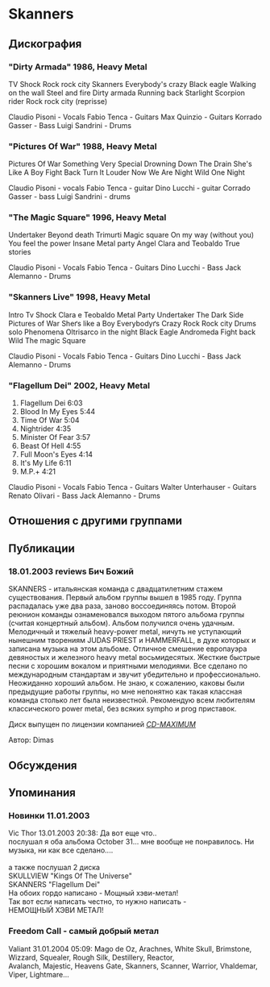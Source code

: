 # Skanners



## Дискография

### "Dirty Armada" 1986, Heavy Metal

TV Shock 
Rock rock city 
Skanners 
Everybody's crazy 
Black eagle 
Walking on the wall 
Steel and fire 
Dirty armada 
Running back 
Starlight 
Scorpion rider 
Rock rock city (reprisse)



Claudio Pisoni - Vocals
Fabio Tenca - Guitars
Max Quinzio - Guitars
Korrado Gasser - Bass
Luigi Sandrini - Drums




### "Pictures Of War" 1988, Heavy Metal

Pictures Of War
Something Very Special
Drowning Down The Drain
She's Like A Boy
Fight Back
Turn It Louder Now
We Are Night
Wild
One Night

Claudio Pisoni - vocals
Fabio Tenca - guitar
Dino Lucchi - guitar 
Corrado Gasser - bass
Luigi Sandrini - drums



### "The Magic Square" 1996, Heavy Metal

Undertaker 
Beyond death 
Trimurti 
Magic square 
On my way (without you) 
You feel the power 
Insane 
Metal party 
Angel 
Clara and Teobaldo 
True stories 



Claudio Pisoni - Vocals
Fabio Tenca - Guitars
Dino Lucchi - Bass
Jack Alemanno - Drums





### "Skanners Live" 1998, Heavy Metal

Intro
Tv Shock 
Clara e Teobaldo 
Metal Party 
Undertaker 
The Dark Side
Pictures of War 
Sheґs like a Boy
Everybodyґs Crazy 
Rock Rock city 
Drums solo 
Phenomena 
Oltrisarco in the night
Black Eagle 
Andromeda 
Fight back 
Wild
The magic Square 



Claudio Pisoni - Vocals
Fabio Tenca - Guitars
Dino Lucchi - Bass
Jack Alemanno - Drums





### "Flagellum Dei" 2002, Heavy Metal

01. Flagellum Dei 6:03 
02. Blood In My Eyes 5:44 
03. Time Of War 5:04 
04. Nightrider 4:35 
05. Minister Of Fear 3:57 
06. Beast Of Hell 4:55 
07. Full Moon's Eyes 4:14 
08. It's My Life 6:11 
09. M.P.+ 4:21 


Claudio Pisoni - Vocals
Fabio Tenca - Guitars
Walter Unterhauser - Guitars
Renato Olivari - Bass
Jack Alemanno - Drums



## Отношения с другими группами


## Публикации

### 18.01.2003 reviews Бич Божий

<p>SKANNERS - итальянская команда с двадцатилетним стажем существования. Первый альбом группы вышел в 1985 году. Группа распадалась уже два раза, заново воссоединяясь потом. Второй реюнион команды ознаменовался выходом пятого альбома группы (считая концертный альбом). Альбом получился очень удачным. Мелодичный и тяжелый heavy-power metal, ничуть не уступающий нынешним творениям JUDAS PRIEST и HAMMERFALL, в духе которых и записана музыка на этом альбоме. Отличное смешение европауэра девяностых и железного heavy metal восьмидесятых. Жесткие быстрые песни с хорошим вокалом и приятными мелодиями. Все сделано по международным стандартам и звучит убедительно и профессионально. Неожиданно хороший альбом. Не знаю, к сожалению, каковы были предыдущие работы группы, но мне непонятно как такая классная команда столько лет была неизвестной. Рекомендую всем любителям классического power metal, без всяких sympho и prog приставок.</p>
<p> Диск выпущен по лицензии компанией <A HREF="http://www.cd-maximum.ru"><U><I>CD-MAXIMUM</I></U></A></p>

Автор: Dimas


## Обсуждения


## Упоминания

### Новинки 11.01.2003

Vic Thor 13.01.2003 20:38:
Да вот еще что..<BR>послушал я оба альбома October 31... мне вообще не понравилось. Ни музыка, ни как все сделано....<BR><BR>а также послушал 2 диска<BR>SKULLVIEW "Kings Of The Universe" <BR>SKANNERS "Flagellum Dei" <BR>На обоих гордо написано - Мощный хэви-метал!<BR>Так вот если написать честно, то нужно написать -<BR>НЕМОЩНЫЙ ХЭВИ МЕТАЛ!

### Freedom Call - самый добрый метал

Valiant 31.01.2004 05:09:
Mago de Oz, Arachnes, White Skull, Brimstone, Wizzard, Squealer, Rough Silk, Destillery, Reactor, <BR>Avalanch, Majestic, Heavens Gate, Skanners, Scanner, Warrior, Vhaldemar, Viper, Lightmare...

